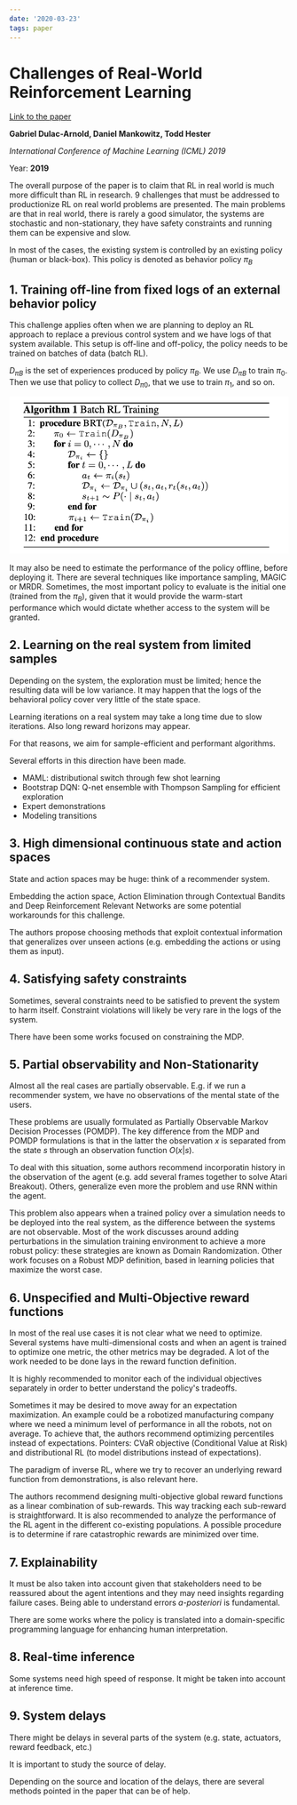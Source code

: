 ```yaml
---
date: '2020-03-23'
tags: paper
---
```

# Challenges of Real-World Reinforcement Learning

[Link to the paper](https://arxiv.org/abs/1904.12901)

**Gabriel Dulac-Arnold, Daniel Mankowitz, Todd Hester**

*International Conference of Machine Learning (ICML) 2019*

Year: **2019**

The overall purpose of the paper is to claim that RL in real world is much more difficult than RL in research. 9 challenges that must be addressed to productionize RL on real world problems are presented. The main problems are that in real world, there is rarely a good simulator, the systems are stochastic and non-stationary, they have safety constraints and running them can be expensive and slow.

In most of the cases, the existing system is controlled by an existing policy (human or black-box). This policy is denoted as behavior policy $π_B$

## 1. Training off-line from fixed logs of an external behavior policy
This challenge applies often when we are planning to deploy an RL approach to replace a previous control system and we have logs of that system available. This setup is off-line and off-policy, the policy needs to be trained on batches of data (batch RL).

$D_{\pi B}$  is the set of experiences produced by policy $\pi_B$. We use $D_{\pi B}$ to train $\pi_0$. Then we use that policy to collect $D_{\pi 0}$, that we use to train $\pi_1$, and so on.

![](assets/dulacarnold2019/batchrl.png)

It may also be need to estimate the performance of the policy offline, before deploying it. There are several techniques like importance sampling, MAGIC or MRDR. Sometimes, the most important policy to evaluate is the initial one (trained from the $\pi_B$), given that it would provide the warm-start performance which would dictate whether access to the system will be granted.

## 2. Learning on the real system from limited samples
Depending on the system, the exploration must be limited; hence the resulting data will be low variance. It may happen that the logs of the behavioral policy cover very little of the state space.

Learning iterations on a real system may take a long time due to slow iterations. Also long reward horizons may appear.

For that reasons, we aim for sample-efficient and performant algorithms.

Several efforts in this direction have been made.
- MAML: distributional switch through few shot learning
- Bootstrap DQN: Q-net ensemble with Thompson Sampling for efficient exploration
- Expert demonstrations
- Modeling transitions

## 3. High dimensional continuous state and action spaces
State and action spaces may be huge: think of a recommender system.

Embedding the action space, Action Elimination through Contextual Bandits and Deep Reinforcement Relevant Networks are some potential workarounds for this challenge.

The authors propose choosing methods that exploit contextual information that generalizes over unseen actions (e.g. embedding the actions or using them as input).

## 4. Satisfying safety constraints
Sometimes, several constraints need to be satisfied to prevent the system to harm itself. Constraint violations will likely be very rare in the logs of the system.

There have been some works focused on constraining the MDP.

## 5. Partial observability and Non-Stationarity
Almost all the real cases are partially observable. E.g. if we run a recommender system, we have no observations of the mental state of the users.

These problems are usually formulated as Partially Observable Markov Decision Processes (POMDP). The key difference from the MDP and POMDP formulations is that in the latter the observation $x$ is separated from the state $s$ through an observation function $O(x|s)$.

To deal with this situation, some authors recommend incorporatin history in the observation of the agent (e.g. add several frames together to solve Atari Breakout). Others, generalize even more the problem and use RNN within the agent.

This problem also appears when a trained policy over a simulation needs to be deployed into the real system, as the difference between the systems are not observable. Most of the work discusses around adding perturbations in the simulation training environment to achieve a more robust policy: these strategies are known as Domain Randomization. Other work focuses on a Robust MDP definition, based in learning policies that maximize the worst case.

## 6. Unspecified and Multi-Objective reward functions
In most of the real use cases it is not clear what we need to optimize. Several systems have multi-dimensional costs and when an agent is trained to optimize one metric, the other metrics may be degraded. A lot of the work needed to be done lays in the reward function definition.

It is highly recommended to monitor each of the individual objectives separately in order to better understand the policy's tradeoffs.

Sometimes it may be desired to move away for an expectation maximization. An example could be a robotized manufacturing company where we need a minimum level of performance in all the robots, not on average. To achieve that, the authors recommend optimizing percentiles instead of expectations. Pointers: CVaR objective (Conditional Value at Risk) and distributional RL (to model distributions instead of expectations).

The paradigm of inverse RL, where we try to recover an underlying reward function from demonstrations, is also relevant here.

The authors recommend designing multi-objective global reward functions as a linear combination of sub-rewards. This way tracking each sub-reward is straightforward. It is also recommended to analyze the performance of the RL agent in the different co-existing populations. A possible procedure is to determine if rare catastrophic rewards are minimized over time.

## 7. Explainability
It must be also taken into account given that stakeholders need to be reassured about the agent intentions and they may need insights regarding failure cases. Being able to understand errors *a-posteriori* is fundamental.

There are some works where the policy is translated into a domain-specific programming language for enhancing human interpretation.

## 8. Real-time inference
Some systems need high speed of response. It might be taken into account at inference time.

## 9. System delays
There might be delays in several parts of the system (e.g. state, actuators, reward feedback, etc.)

It is important to study the source of delay.

Depending on the source and location of the delays, there are several methods pointed in the paper that can be of help.